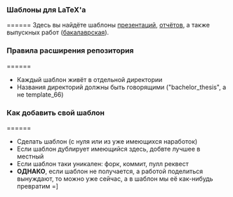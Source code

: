 ### Шаблоны для LaTeX'a
======
Здесь вы найдёте шаблоны [презентаций](https://github.com/ejiek/latex_templates/tree/master/presentation), [отчётов](https://github.com/ejiek/latex_templates/tree/master/report), а также выпускных работ ([бакалаврская](https://github.com/ejiek/latex_templates/tree/master/bachelor_thesis)).


### Правила расширения репозитория
======

* Каждый шаблон живёт в отдельной директории
* Названия директорий должны быть говорящими ("bachelor_thesis", а не template_66)

### Как добавить свой шаблон
======

* Сделать шаблон (с нуля или из уже имеющихся наработок)
* Если шаблон дублирует имеющийся здесь, добвте лучшее в местный
* Если шаблон таки уникален: форк, коммит, пулл реквест
* **ОДНАКО**, если шаблон не получается, а работой поделиться вынуждают, то можно уже сейчас, а в шаблон мы её как-нибудь превратим =]

